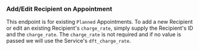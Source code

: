 ### Add/Edit Recipient on Appointment

This endpoint is for existing `Planned` Appointments. To add a new Recipient or edit an existing 
Recipient's `charge_rate`, simply supply the Recipient's ID and the `charge_rate`. The `charge_rate` 
is not required and if no value is passed we will use the Service's `dft_charge_rate`.

